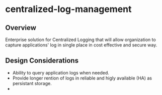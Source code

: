 # centralized-log-management
## Overview
Enterprise solution for Centralized Logging that will allow organization to capture applications' log in single place in cost effective and secure way.

## Design Considerations
* Ability to query application logs when needed.
* Provide longer rention of logs in reliable and higly available (HA) as persistant storage.
* 

